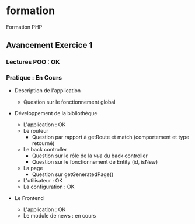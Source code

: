 # formation
Formation PHP

## Avancement Exercice 1

### Lectures POO : OK

### Pratique : En Cours

* Description de l'application
    * Question sur le fonctionnement global

* Développement de la bibliothèque
    * L'application : OK
    * Le routeur
        * Question par rapport à getRoute et match (comportement et type retourné)
    * Le back controller
        * Question sur le rôle de la *vue* du back controller
        * Question sur le fonctionnement de Entity (id, isNew)
    * La page
        * Question sur getGeneratedPage()
    * L'utilisateur : OK
    * La configuration : OK

* Le Frontend
    * L'application : OK
    * Le module de news : en cours
